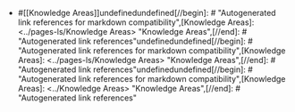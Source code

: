 - #[[Knowledge Areas]]undefinedundefined[//begin]: # "Autogenerated link references for markdown compatibility",[Knowledge Areas]: <../pages-ls/Knowledge Areas> "Knowledge Areas",[//end]: # "Autogenerated link references"undefinedundefined[//begin]: # "Autogenerated link references for markdown compatibility",[Knowledge Areas]: <../pages-ls/Knowledge Areas> "Knowledge Areas",[//end]: # "Autogenerated link references"undefinedundefined[//begin]: # "Autogenerated link references for markdown compatibility",[Knowledge Areas]: <../Knowledge Areas> "Knowledge Areas",[//end]: # "Autogenerated link references"